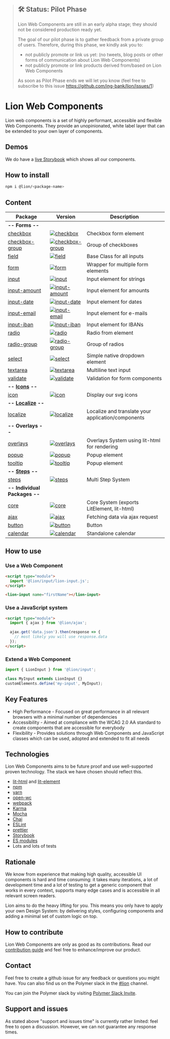 > ## 🛠 Status: Pilot Phase
>
> Lion Web Components are still in an early alpha stage; they should not be considered production ready yet.
>
> The goal of our pilot phase is to gather feedback from a private group of users.
> Therefore, during this phase, we kindly ask you to:
>
> - not publicly promote or link us yet: (no tweets, blog posts or other forms of communication about Lion Web Components)
> - not publicly promote or link products derived from/based on Lion Web Components
>
> As soon as Pilot Phase ends we will let you know (feel free to subscribe to this issue https://github.com/ing-bank/lion/issues/1)

# Lion Web Components

Lion web components is a set of highly performant, accessible and flexible Web Components.
They provide an unopinionated, white label layer that can be extended to your own layer of components.

## Demos

We do have a [live Storybook](http://lion-web-components.netlify.com) which shows all our components.

## How to install

```bash
npm i @lion/<package-name>
```

## Content

| Package                                     | Version                                                                                                                        | Description                                        |
| ------------------------------------------- | ------------------------------------------------------------------------------------------------------------------------------ | -------------------------------------------------- |
| **-- Forms --**                             |                                                                                                                                |                                                    |
| [checkbox](./packages/checkbox)             | [![checkbox](https://img.shields.io/npm/v/@lion/checkbox.svg)](https://www.npmjs.com/package/@lion/checkbox)                   | Checkbox form element                              |
| [checkbox-group](./packages/checkbox-group) | [![checkbox-group](https://img.shields.io/npm/v/@lion/checkbox-group.svg)](https://www.npmjs.com/package/@lion/checkbox-group) | Group of checkboxes                                |
| [field](./packages/field)                   | [![field](https://img.shields.io/npm/v/@lion/field.svg)](https://www.npmjs.com/package/@lion/field)                            | Base Class for all inputs                          |
| [form](./packages/form)                     | [![form](https://img.shields.io/npm/v/@lion/form.svg)](https://www.npmjs.com/package/@lion/form)                               | Wrapper for multiple form elements                 |
| [input](./packages/input)                   | [![input](https://img.shields.io/npm/v/@lion/input.svg)](https://www.npmjs.com/package/@lion/input)                            | Input element for strings                          |
| [input-amount](./packages/input-amount)     | [![input-amount](https://img.shields.io/npm/v/@lion/input-amount.svg)](https://www.npmjs.com/package/@lion/input-amount)       | Input element for amounts                          |
| [input-date](./packages/input-date)         | [![input-date](https://img.shields.io/npm/v/@lion/input-date.svg)](https://www.npmjs.com/package/@lion/input-date)             | Input element for dates                            |
| [input-email](./packages/input-email)       | [![input-email](https://img.shields.io/npm/v/@lion/input-email.svg)](https://www.npmjs.com/package/@lion/input-email)          | Input element for e-mails                          |
| [input-iban](./packages/input-iban)         | [![input-iban](https://img.shields.io/npm/v/@lion/input-iban.svg)](https://www.npmjs.com/package/@lion/input-iban)             | Input element for IBANs                            |
| [radio](./packages/radio)                   | [![radio](https://img.shields.io/npm/v/@lion/radio.svg)](https://www.npmjs.com/package/@lion/radio)                            | Radio from element                                 |
| [radio-group](./packages/radio-group)       | [![radio-group](https://img.shields.io/npm/v/@lion/radio-group.svg)](https://www.npmjs.com/package/@lion/radio-group)          | Group of radios                                    |
| [select](./packages/select)                 | [![select](https://img.shields.io/npm/v/@lion/select.svg)](https://www.npmjs.com/package/@lion/select)                         | Simple native dropdown element                     |
| [textarea](./packages/textarea)             | [![textarea](https://img.shields.io/npm/v/@lion/textarea.svg)](https://www.npmjs.com/package/@lion/textarea)                   | Multiline text input                               |
| [validate](./packages/validate)             | [![validate](https://img.shields.io/npm/v/@lion/validate.svg)](https://www.npmjs.com/package/@lion/validate)                   | Validation for form components                     |
| **-- [Icons](./packages/icon) --**          |                                                                                                                                |                                                    |
| [icon](./packages/icon)                     | [![icon](https://img.shields.io/npm/v/@lion/icon.svg)](https://www.npmjs.com/package/@lion/icon)                               | Display our svg icons                              |
| **-- [Localize](./packages/localize) --**   |                                                                                                                                |                                                    |
| [localize](./packages/localize)             | [![localize](https://img.shields.io/npm/v/@lion/localize.svg)](https://www.npmjs.com/package/@lion/localize)                   | Localize and translate your application/components |
| **-- Overlays --**                          |                                                                                                                                |                                                    |
| [overlays](./packages/overlays)             | [![overlays](https://img.shields.io/npm/v/@lion/overlays.svg)](https://www.npmjs.com/package/@lion/overlays)                   | Overlays System using lit-html for rendering       |
| [popup](./packages/popup)                   | [![popup](https://img.shields.io/npm/v/@lion/popup.svg)](https://www.npmjs.com/package/@lion/popup)                            | Popup element                                      |
| [tooltip](./packages/tooltip)               | [![tooltip](https://img.shields.io/npm/v/@lion/tooltip.svg)](https://www.npmjs.com/package/@lion/tooltip)                      | Popup element                                      |
| **-- [Steps](./packages/steps) --**         |                                                                                                                                |                                                    |
| [steps](./packages/steps)                   | [![steps](https://img.shields.io/npm/v/@lion/steps.svg)](https://www.npmjs.com/package/@lion/steps)                            | Multi Step System                                  |
| **-- Individual Packages --**               |                                                                                                                                |                                                    |
| [core](./packages/core)                     | [![core](https://img.shields.io/npm/v/@lion/core.svg)](https://www.npmjs.com/package/@lion/core)                               | Core System (exports LitElement, lit-html)         |
| [ajax](./packages/ajax)                     | [![ajax](https://img.shields.io/npm/v/@lion/ajax.svg)](https://www.npmjs.com/package/@lion/ajax)                               | Fetching data via ajax request                     |
| [button](./packages/button)                 | [![button](https://img.shields.io/npm/v/@lion/button.svg)](https://www.npmjs.com/package/@lion/button)                         | Button                                             |
| [calendar](./packages/calendar)             | [![calendar](https://img.shields.io/npm/v/@lion/calendar.svg)](https://www.npmjs.com/package/@lion/calendar)                   | Standalone calendar                                |

## How to use

### Use a Web Component

```html
<script type="module">
  import '@lion/input/lion-input.js';
</script>

<lion-input name="firstName"></lion-input>
```

### Use a JavaScript system

```html
<script type="module">
  import { ajax } from '@lion/ajax';

  ajax.get('data.json').then(response => {
    // most likely you will use response.data
  });
</script>
```

### Extend a Web Component

```js
import { LionInput } from '@lion/input';

class MyInput extends LionInput {}
customElements.define('my-input', MyInput);
```

## Key Features

- High Performance - Focused on great performance in all relevant browsers with a minimal number of dependencies
- Accessibility - Aimed at compliance with the WCAG 2.0 AA standard to create components that are accessible for everybody
- Flexibility - Provides solutions through Web Components and JavaScript classes which can be used, adopted and extended to fit all needs

## Technologies

Lion Web Components aims to be future proof and use well-supported proven technology. The stack we have chosen should reflect this.

- [lit-html](https://lit-html.polymer-project.org) and [lit-element](https://lit-element.polymer-project.org)
- [npm](http://npmjs.com)
- [yarn](https://yarnpkg.com)
- [open-wc](https://open-wc.org)
- [webpack](https://webpack.js.org)
- [Karma](https://karma-runner.github.io)
- [Mocha](https://mochajs.org)
- [Chai](https://www.chaijs.com)
- [ESLint](https://eslint.org)
- [prettier](https://prettier.io)
- [Storybook](https://storybook.js.org)
- [ES modules](https://developer.mozilla.org/en-US/docs/Web/JavaScript/Reference/Statements/import)
- Lots and lots of tests

## Rationale

We know from experience that making high quality, accessible UI components is hard and time consuming:
it takes many iterations, a lot of development time and a lot of testing to get a generic component that works in every
context, supports many edge cases and is accessible in all relevant screen readers.

Lion aims to do the heavy lifting for you.
This means you only have to apply your own Design System: by delivering styles, configuring components and adding a minimal set of custom logic on top.

## How to contribute

Lion Web Components are only as good as its contributions.
Read our [contribution guide](./CONTRIBUTING.md) and feel free to enhance/improve our product.

## Contact

Feel free to create a github issue for any feedback or questions you might have.
You can also find us on the Polymer slack in the [#lion](https://polymer.slack.com/messages/CJGFWJN9J/convo/CE6D9DN05-1557486154.187100/) channel.

You can join the Polymer slack by visiting [Polymer Slack Invite](https://join.slack.com/t/polymer/shared_invite/enQtNTAzNzg3NjU4ODM4LTkzZGVlOGIxMmNiMjMzZDM1YzYyMzdiYTk0YjQyOWZhZTMwN2RlNjM5ZDFmZjMxZWRjMWViMDA1MjNiYWFhZWM).

## Support and issues

As stated above "support and issues time" is currently rather limited: feel free to open a discussion.
However, we can not guarantee any response times.

